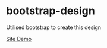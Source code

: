# bootstrap-design
Utilised bootstrap to create this design 

[Site Demo](https://judhaiya.github.io/bootstrap-design/)
